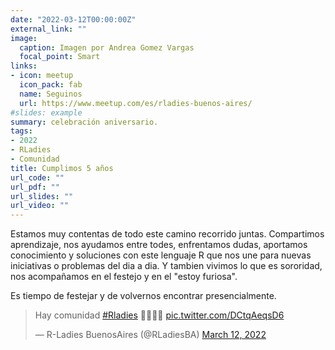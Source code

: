 ```yaml
---
date: "2022-03-12T00:00:00Z"
external_link: ""
image:
  caption: Imagen por Andrea Gomez Vargas
  focal_point: Smart
links:
- icon: meetup
  icon_pack: fab
  name: Seguinos
  url: https://www.meetup.com/es/rladies-buenos-aires/
#slides: example
summary: celebración aniversario.
tags:
- 2022
- RLadies
- Comunidad
title: Cumplimos 5 años
url_code: ""
url_pdf: ""
url_slides: ""
url_video: ""
---
```



Estamos muy contentas de todo este camino recorrido juntas.
Compartimos aprendizaje, nos ayudamos entre todes, enfrentamos dudas, aportamos conocimiento y soluciones con este lenguaje R que nos une para nuevas iniciativas o problemas del dia a dia. Y tambien vivimos lo que es sororidad, nos acompañamos en el festejo y en el "estoy furiosa".

Es tiempo de festejar y de volvernos encontrar presencialmente.

<blockquote class="twitter-tweet"><p lang="es" dir="ltr">Hay comunidad <a href="https://twitter.com/hashtag/Rladies?src=hash&amp;ref_src=twsrc%5Etfw">#Rladies</a> 🥳💜💜💜 <a href="https://t.co/DCtqAeqsD6">pic.twitter.com/DCtqAeqsD6</a></p>&mdash; R-Ladies BuenosAires (@RLadiesBA) <a href="https://twitter.com/RLadiesBA/status/1502763807000735759?ref_src=twsrc%5Etfw">March 12, 2022</a></blockquote> <script async src="https://platform.twitter.com/widgets.js" charset="utf-8"></script> 